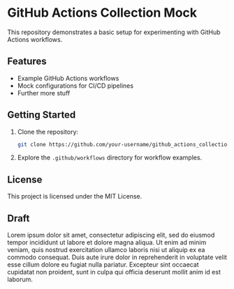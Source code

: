 # GitHub Actions Collection Mock

This repository demonstrates a basic setup for experimenting with GitHub Actions workflows.

## Features

- Example GitHub Actions workflows
- Mock configurations for CI/CD pipelines
- Further more stuff

## Getting Started

1. Clone the repository:
   ```bash
   git clone https://github.com/your-username/github_actions_collection_mock.git
   ```
2. Explore the `.github/workflows` directory for workflow examples.

## License

This project is licensed under the MIT License.

## Draft

Lorem ipsum dolor sit amet, consectetur adipiscing elit, sed do eiusmod tempor incididunt ut labore et dolore magna aliqua. Ut enim ad minim veniam, quis nostrud exercitation ullamco laboris nisi ut aliquip ex ea commodo consequat. Duis aute irure dolor in reprehenderit in voluptate velit esse cillum dolore eu fugiat nulla pariatur. Excepteur sint occaecat cupidatat non proident, sunt in culpa qui officia deserunt mollit anim id est laborum.

